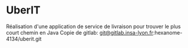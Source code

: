 # UberIT
Réalisation d'une application de service de livraison pour trouver le plus court chemin en Java
Copie de gitlab: git@gitlab.insa-lyon.fr:hexanome-4134/uberit.git
